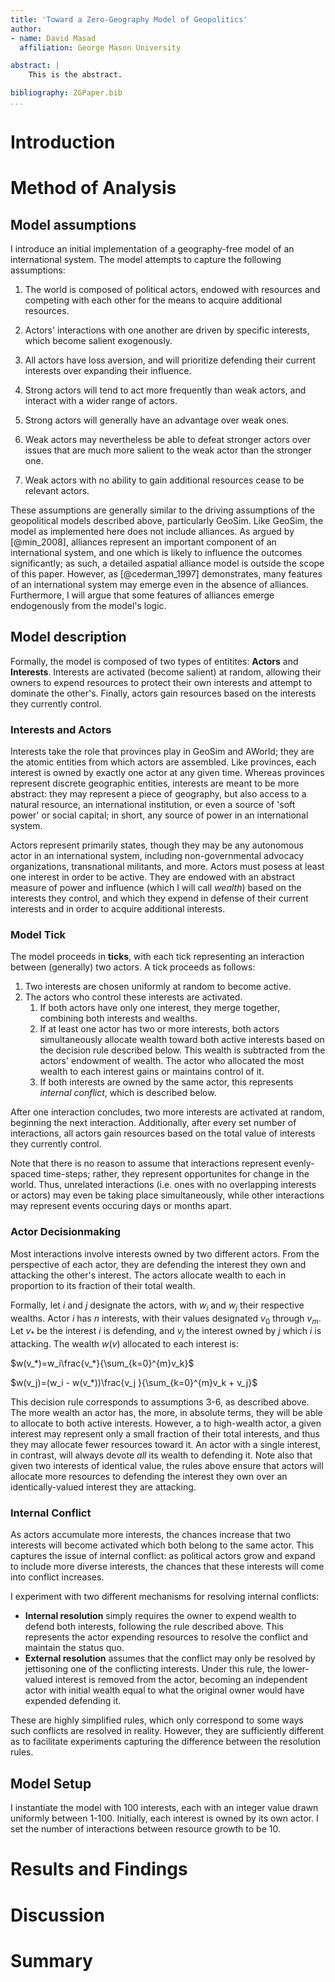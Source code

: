 ```yaml
---
title: 'Toward a Zero-Geography Model of Geopolitics'
author:
- name: David Masad
  affiliation: George Mason University

abstract: |
	This is the abstract.

bibliography: ZGPaper.bib
...
```


# Introduction

# Method of Analysis

## Model assumptions

I introduce an initial implementation of a geography-free model of an
international system. The model attempts to capture the following assumptions:

1. The world is composed of political actors, endowed with resources and competing with each other for the means to acquire additional resources.

2. Actors' interactions with one another are driven by specific interests, which become salient exogenously.

3. All actors have loss aversion, and will prioritize defending their current interests over expanding their influence.

4. Strong actors will tend to act more frequently than weak actors, and interact with a wider range of actors.

5. Strong actors will generally have an advantage over weak ones.

6. Weak actors may nevertheless be able to defeat stronger actors over issues that are much more salient to the weak actor than the stronger one.

7. Weak actors with no ability to gain additional resources cease to be relevant actors.

These assumptions are generally similar to the driving assumptions of the geopolitical models described above, particularly GeoSim. Like GeoSim, the model as implemented here does not include alliances. As argued by [@min_2008], alliances represent an important component of an international system, and one which is likely to influence the outcomes significantly; as such, a detailed aspatial alliance model is outside the scope of this paper. However, as [@cederman_1997] demonstrates, many features of an international system may emerge even in the absence of alliances. Furthermore, I will argue that some features of alliances emerge endogenously from the model's logic.

## Model description

Formally, the model is composed of two types of entitites: **Actors** and **Interests**. Interests are activated (become salient) at random, allowing their owners to expend resources to protect their own interests and attempt to dominate the other's. Finally, actors gain resources based on the interests they currently control.

### Interests and Actors

Interests take the role that provinces play in GeoSim and AWorld; they are the atomic entities from which actors are assembled. Like provinces, each interest is owned by exactly one actor at any given time. Whereas provinces represent discrete geographic entities, interests are meant to be more abstract: they may represent a piece of geography, but also access to a natural resource, an international institution, or even a source of 'soft power' or social capital; in short, any source of power in an international system. 

Actors represent primarily states, though they may be any autonomous actor in an international system, including non-governmental advocacy organizations, transnational militants, and more. Actors must posess at least one interest in order to be active. They are endowed with an abstract measure of power and influence (which I will call *wealth*) based on the interests they control, and which they expend in defense of their current interests and in order to acquire additional interests.

### Model Tick

The model proceeds in **ticks**, with each tick representing an interaction between (generally) two actors. A tick proceeds as follows:

1. Two interests are chosen uniformly at random to become active.
2. The actors who control these interests are activated. 
    1. If both actors have only one interest, they merge together, combining both interests and wealths.
	2. If at least one actor has two or more interests, both actors simultaneously allocate wealth toward both active interests based on the decision rule described below. This wealth is subtracted from the actors' endowment of wealth. The actor who allocated the most wealth to each interest gains or maintains control of it. 
	3. If both interests are owned by the same actor, this represents *internal conflict*, which is described below.

After one interaction concludes, two more interests are activated at random, beginning the next interaction. Additionally, after every set number of interactions, all actors gain resources based on the total value of interests they currently control.

Note that there is no reason to assume that interactions represent evenly-spaced time-steps; rather, they represent opportunites for change in the world. Thus, unrelated interactions (i.e. ones with no overlapping interests or actors) may even be taking place simultaneously, while other interactions may represent events occuring days or months apart.

### Actor Decisionmaking

Most interactions involve interests owned by two different actors. From the perspective of each actor, they are defending the interest they own and attacking the other's interest. The actors allocate wealth to each in proportion to its fraction of their total wealth. 

Formally, let $i$ and $j$ designate the actors, with $w_i$ and $w_j$ their respective wealths. Actor $i$ has $n$ interests, with their values designated $v_0$ through $v_m$. Let $v_*$ be the interest $i$ is defending, and $v_j$ the interest owned by $j$ which $i$ is attacking. The wealth $w(v)$ allocated to each interest is:

$w(v_*)=w_i\frac{v_*}{\sum_{k=0}^{m}v_k}$

$w(v_j)=(w_i - w(v_*))\frac{v_j
}{\sum_{k=0}^{m}v_k + v_j}$

This decision rule corresponds to assumptions 3-6, as described above. The more wealth an actor has, the more, in absolute terms, they will be able to allocate to both active interests. However, a to high-wealth actor, a given interest may represent only a small fraction of their total interests, and thus they may allocate fewer resources toward it. An actor with a single interest, in contrast, will always devote *all* its wealth to defending it. Note also that given two interests of identical value, the rules above ensure that actors will allocate more resources to defending the interest they own over an identically-valued interest they are attacking.

### Internal Conflict

As actors accumulate more interests, the chances increase that two interests will become activated which both belong to the same actor. This captures the issue of internal conflict: as political actors grow and expand to include more diverse interests, the chances that these interests will come into conflict increases. 

I experiment with two different mechanisms for resolving internal conflicts:
* **Internal resolution** simply requires the owner to expend wealth to defend both interests, following the rule described above. This represents the actor expending resources to resolve the conflict and maintain the status quo.
*  **External resolution** assumes that the conflict may only be resolved by jettisoning one of the conflicting interests. Under this rule, the lower-valued interest is removed from the actor, becoming an independent actor with initial wealth equal to what the original owner would have expended defending it. 

These are highly simplified rules, which only correspond to some ways such conflicts are resolved in reality. However, they are sufficiently different as to facilitate experiments capturing the difference between the resolution rules.

## Model Setup

I instantiate the model with 100 interests, each with an integer value drawn uniformly between 1-100. Initially, each interest is owned by its own actor. I set the number of interactions between resource growth to be 10.

# Results and Findings

# Discussion

# Summary
